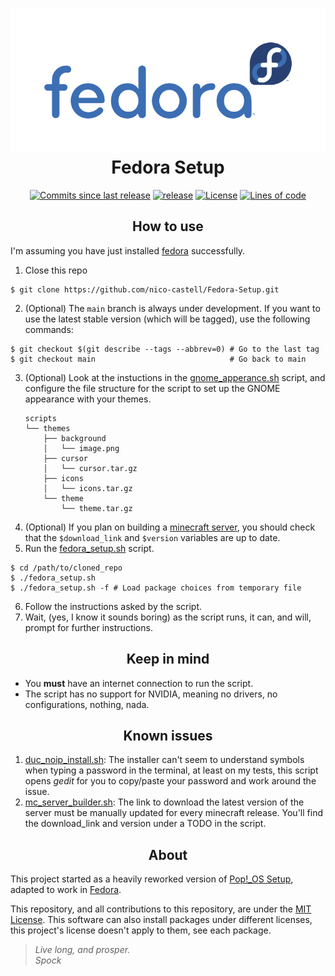 <h1 align="center">
	<img src="assets/logo.png" width="511" height="230">
	<br>Fedora Setup<br>
</h1>
<p align="center">
  <a href="https://github.com/nico-castel/Fedora-Setup/commits"><img alt="Commits since last release" src="https://img.shields.io/github/commits-since/nico-castell/Fedora-Setup/latest?label=Commits%20since%20last%20release&color=informational&logo=git&logoColor=white&style=flat-square"></a>
  <a href="https://github.com/nico-castell/Fedora-Setup/releases"><img alt="release" src="https://img.shields.io/github/v/release/nico-castell/Fedora-Setup?label=Release&color=informational&logo=GitHub&logoColor=white&style=flat-square"></a>
  <a href="LICENSE"><img alt="License" src="https://img.shields.io/github/license/nico-castell/Fedora-Setup?label=License&color=informational&logo=Open%20Source%20Initiative&logoColor=white&style=flat-square"></a>
  <a href="https://github.com/nico-castell/Fedora-Setup"><img alt="Lines of code" src="https://img.shields.io/tokei/lines/github/nico-castell/Fedora-Setup?label=Lines%20of%20code&color=informational&logo=GNU%20bash&logoColor=white&style=flat-square"></a>
</p>

<h2 align="center">How to use</h2>

I'm assuming you have just installed [fedora](https://getfedora.org/en/workstation/download/) successfully.

1. Close this repo
  ```shell
  $ git clone https://github.com/nico-castell/Fedora-Setup.git
  ```
2. (Optional) The `main` branch is always under development. If you want to use the latest stable version (which will be tagged), use the following commands:
  ```shell
  $ git checkout $(git describe --tags --abbrev=0) # Go to the last tag
  $ git checkout main                              # Go back to main
  ```
3. (Optional) Look at the instuctions in the [gnome_apperance.sh](scripts/gnome_appearance.sh) script, and configure the file structure for the script to set up the GNOME appearance with your themes.
	```
	scripts
	└── themes
	    ├── background
	    │   └── image.png
	    ├── cursor
	    │   └── cursor.tar.gz
	    ├── icons
	    │   └── icons.tar.gz
	    └── theme
	        └── theme.tar.gz
	```
4. (Optional) If you plan on building a [minecraft server](scripts/mc_server_builder.sh), you should check that the `$download_link` and `$version` variables are up to date.
5. Run the [fedora_setup.sh](fedora_setup.sh) script.
  ```shell
  $ cd /path/to/cloned_repo
  $ ./fedora_setup.sh
  $ ./fedora_setup.sh -f # Load package choices from temporary file
  ```
6. Follow the instructions asked by the script.
7. Wait, (yes, I know it sounds boring) as the script runs, it can, and will, prompt for further instructions.

<h2 align="center">Keep in mind</h2>

- You **must** have an internet connection to run the script.
- The script has no support for NVIDIA, meaning no drivers, no configurations, nothing, nada.

<h2 align="center">Known issues</h2>

1. [duc_noip_install.sh](scripts/duc_noip_install.sh): The installer can't seem to understand symbols when typing a password in the terminal, at least on my tests, this script opens *gedit* for you to copy/paste your password and work around the issue.
2. [mc_server_builder.sh](scripts/mc_server_builder.sh): The link to download the latest version of the server must be manually updated for every minecraft release. You'll find the download_link and version under a TODO in the script.

<h2 align="center">About</h2>

This project started as a heavily reworked version of [Pop!_OS Setup](https://github.com/nico-castell/PopOS-Setup), adapted to work in [Fedora](https://getfedora.org/en/workstation/download/).

This repository, and all contributions to this repository, are under the [MIT License](LICENSE). This software can also install packages under different licenses, this project's license doesn't apply to them, see each package.

> *Live long, and prosper.*  
> *Spock*
